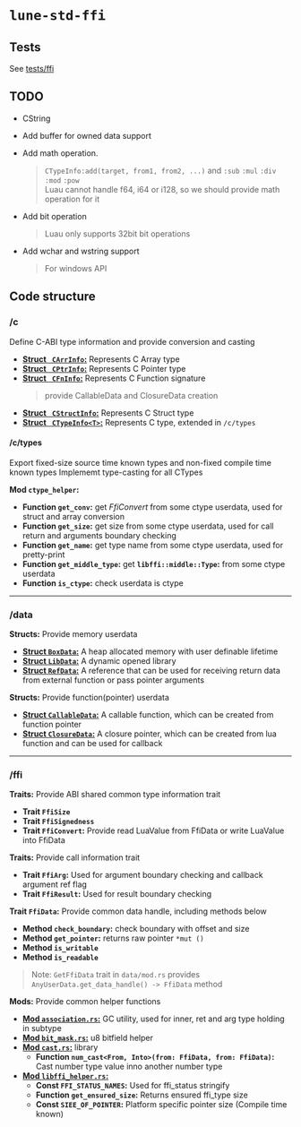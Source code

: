 # `lune-std-ffi`

## Tests

See [tests/ffi](../../tests/ffi/README.md)

## TODO

- CString

- Add buffer for owned data support

- Add math operation.

  > `CTypeInfo:add(target, from1, from2, ...)` and `:sub` `:mul` `:div` `:mod` `:pow`  
  > Luau cannot handle f64, i64 or i128, so we should provide math operation for it

- Add bit operation

  > Luau only supports 32bit bit operations

- Add wchar and wstring support

  > For windows API

## Code structure

### /c

Define C-ABI type information and provide conversion and casting

- [**Struct ` CArrInfo`:**](./src/c/struct_info.rs) Represents C Array type
- [**Struct ` CPtrInfo`:**](./src/c/ptr_info.rs) Represents C Pointer type
- [**Struct ` CFnInfo`:**](./src/c/fn_info.rs) Represents C Function signature
  > provide CallableData and ClosureData creation
- [**Struct ` CStructInfo`:**](./src/c/struct_info.rs) Represents C Struct type
- [**Struct ` CTypeInfo<T>`:**](./src/c/type_info.rs) Represents C type, extended in `/c/types`

#### /c/types

Export fixed-size source time known types and non-fixed compile time known types
Implememt type-casting for all CTypes

**Mod `ctype_helper`:**

- **Function `get_conv`:**
  get _FfiConvert_ from some ctype userdata, used for struct and array conversion
- **Function `get_size`:**
  get size from some ctype userdata, used for call return and arguments boundary checking
- **Function `get_name`:**
  get type name from some ctype userdata, used for pretty-print
- **Function `get_middle_type`:**
  get **`libffi::middle::Type`:** from some ctype userdata
- **Function `is_ctype`:** check userdata is ctype

---

### /data

**Structs:** Provide memory userdata

- [**Struct `BoxData`:**](./src/data/box_data/mod.rs) A heap allocated memory with user definable lifetime
- [**Struct `LibData`:**](./src/data/lib_data.rs) A dynamic opened library
- [**Struct `RefData`:**](./src/data/ref_data/mod.rs) A reference that can be used for receiving return data from external function or pass pointer arguments

**Structs:** Provide function(pointer) userdata

- [**Struct `CallableData`:**](./src/data/callable_data.rs) A callable function, which can be created from function pointer
- [**Struct `ClosureData`:**](./src/data/closure_data.rs) A closure pointer, which can be created from lua function and can be used for callback

---

### /ffi

**Traits:** Provide ABI shared common type information trait

- **Trait `FfiSize`**
- **Trait `FfiSignedness`**
- **Trait `FfiConvert`:** Provide read LuaValue from FfiData or write LuaValue into FfiData

**Traits:** Provide call information trait

- **Trait `FfiArg`:** Used for argument boundary checking and callback argument ref flag
- **Trait `FfiResult`:** Used for result boundary checking

**Trait `FfiData`:** Provide common data handle, including methods below

- **Method `check_boundary`:** check boundary with offset and size
- **Method `get_pointer`:** returns raw pointer `*mut ()`
- **Method `is_writable`**
- **Method `is_readable`**

> Note: `GetFfiData` trait in `data/mod.rs` provides `AnyUserData.get_data_handle() -> FfiData` method

**Mods:** Provide common helper functions

- [**Mod `association.rs`:**](./src/ffi/association.rs) GC utility, used for inner, ret and arg type holding in subtype
- [**Mod `bit_mask.rs`:**](./src/ffi/bit_mask.rs) u8 bitfield helper
- [**Mod `cast.rs`:**](./src/ffi/cast.rs) library
  - **Function `num_cast<From, Into>(from: FfiData, from: FfiData)`:**
    Cast number type value inno another number type
- [**Mod `libffi_helper.rs`:**](./src/ffi/libffi_helper.rs)
  - **Const `FFI_STATUS_NAMES`:** Used for ffi_status stringify
  - **Function `get_ensured_size`:** Returns ensured ffi_type size
  - **Const `SIEE_OF_POINTER`:** Platform specific pointer size (Compile time known)
